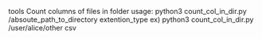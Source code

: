 tools
Count columns of files in folder
usage:
python3 count_col_in_dir.py /absoute_path_to_directory extention_type
ex)
python3 count_col_in_dir.py /user/alice/other csv
